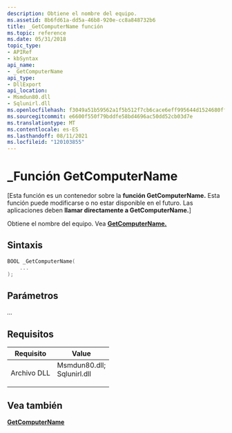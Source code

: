 ```yaml
---
description: Obtiene el nombre del equipo.
ms.assetid: 8b6fd61a-dd5a-46b8-920e-cc8a848732b6
title: _GetComputerName función
ms.topic: reference
ms.date: 05/31/2018
topic_type:
- APIRef
- kbSyntax
api_name:
- _GetComputerName
api_type:
- DllExport
api_location:
- Msmdun80.dll
- Sqlunirl.dll
ms.openlocfilehash: f3049a51b59562a1f5b512f7cb6cace6eff995644d1524680ff0d3ec176efed7
ms.sourcegitcommit: e6600f550f79bddfe58bd4696ac50dd52cb03d7e
ms.translationtype: MT
ms.contentlocale: es-ES
ms.lasthandoff: 08/11/2021
ms.locfileid: "120103855"
---
```

# <a name="_getcomputername-function"></a>\_Función GetComputerName

\[Esta función es un contenedor sobre la **función GetComputerName.** Esta función puede modificarse o no estar disponible en el futuro. Las aplicaciones deben **llamar directamente a GetComputerName.**\]

Obtiene el nombre del equipo. Vea [**GetComputerName.**](/windows/win32/api/winbase/nf-winbase-getcomputernamea)

## <a name="syntax"></a>Sintaxis


```C++
BOOL _GetComputerName(
    ...
);
```



## <a name="parameters"></a>Parámetros

<dl> <dt>

*...* 
</dt> <dd></dd> </dl>

## <a name="requirements"></a>Requisitos



| Requisito | Value |
|----------------|-------------------------------------------------------------------------------------------------------------------------------------------------------------|
| Archivo DLL<br/> | <dl> <dt>Msmdun80.dll; </dt> <dt>Sqlunirl.dll</dt> </dl> |



## <a name="see-also"></a>Vea también

<dl> <dt>

[**GetComputerName**](/windows/win32/api/winbase/nf-winbase-getcomputernamea)
</dt> </dl>

 

 

